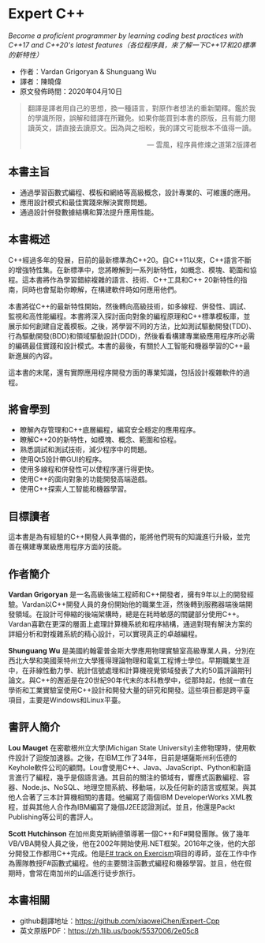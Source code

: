 # Expert C++
*Become a proficient programmer by learning coding best practices with C++17 and C++20's latest features（各位程序員，來了解一下C++17和20標準的新特性）*

* 作者：Vardan Grigoryan & Shunguang Wu
* 譯者：陳曉偉
* 原文發佈時間：2020年04月10日

> 翻譯是譯者用自己的思想，換一種語言，對原作者想法的重新闡釋。鑑於我的學識所限，誤解和錯譯在所難免。如果你能買到本書的原版，且有能力閱讀英文，請直接去讀原文。因為與之相較，我的譯文可能根本不值得一讀。
>
> <p align="right"> — 雲風，程序員修煉之道第2版譯者</p>

## 本書主旨

- 通過學習函數式編程、模板和網絡等高級概念，設計專業的、可維護的應用。
- 應用設計模式和最佳實踐來解決實際問題。
- 通過設計併發數據結構和算法提升應用性能。

## 本書概述

C++經過多年的發展，目前的最新標準為C++20。自C++11以來，C++語言不斷的增強特性集。在新標準中，您將瞭解到一系列新特性，如概念、模塊、範圍和協程。這本書將作為學習錯綜複雜的語言、技術、C++工具和C++ 20新特性的指南，同時也會幫助你瞭解，在構建軟件時如何應用他們。

本書將從C++的最新特性開始，然後轉向高級技術，如多線程、併發性、調試、監視和高性能編程。本書將深入探討面向對象的編程原理和C++標準模板庫，並展示如何創建自定義模板。之後，將學習不同的方法，比如測試驅動開發(TDD)、行為驅動開發(BDD)和領域驅動設計(DDD)，然後看看構建專業級應用程序所必需的編碼最佳實踐和設計模式。本書的最後，有關於人工智能和機器學習的C++最新進展的內容。

這本書的末尾，還有實際應用程序開發方面的專業知識，包括設計複雜軟件的過程。

## 將會學到

- 瞭解內存管理和C++底層編程，編寫安全穩定的應用程序。
- 瞭解C++20的新特性，如模塊、概念、範圍和協程。
- 熟悉調試和測試技術，減少程序中的問題。
- 使用Qt5設計帶GUI的程序。
- 使用多線程和併發性可以使程序運行得更快。
- 使用C++的面向對象的功能開發高端遊戲。
- 使用C++探索人工智能和機器學習。

## 目標讀者

這本書是為有經驗的C++開發人員準備的，能將他們現有的知識進行升級，並完善在構建專業級應用程序方面的技能。

## 作者簡介

**Vardan Grigoryan** 是一名高級後端工程師和C++開發者，擁有9年以上的開發經驗。Vardan以C++開發人員的身份開始他的職業生涯，然後轉到服務器端後端開發領域。在設計可伸縮的後端架構時，總是在耗時敏感的關鍵部分使用C++。Vardan喜歡在更深的層面上處理計算機系統和程序結構，通過對現有解決方案的詳細分析和對複雜系統的精心設計，可以實現真正的卓越編程。

**Shunguang Wu** 是美國約翰霍普金斯大學應用物理實驗室高級專業人員，分別在西北大學和美國萊特州立大學獲得理論物理和電氣工程博士學位。早期職業生涯中，在非線性動力學、統計信號處理和計算機視覺領域發表了大約50篇評論期刊論文。與C++的邂逅是在20世紀90年代末的本科教學中，從那時起，他就一直在學術和工業實驗室使用C++設計和開發大量的研究和開發。這些項目都是跨平臺項目，主要是Windows和Linux平臺。

## 書評人簡介
**Lou Mauget** 在密歇根州立大學(Michigan State University)主修物理時，使用軟件設計了迴旋加速器。之後，在IBM工作了34年，目前是堪薩斯州利伍德的Keyhole軟件公司的顧問。Lou會使用C++、Java、JavaScript、Python和新語言進行了編程，幾乎是個語言通。其目前的關注的領域有，響應式函數編程、容器、Node.js、NoSQL、地理空間系統、移動端，以及任何新的語言或框架。與其他人合著了三本計算機相關的書籍。他編寫了兩個IBM DeveloperWorks XML教程，並與其他人合作為IBM編寫了幾個J2EE認證測試。並且，他還是Packt Publishing等公司的書評人。

**Scott Hutchinson** 在加州奧克斯納德領導著一個C++和F#開發團隊。做了幾年VB/VBA開發人員之後，他在2002年開始使用.NET框架。2016年之後，他的大部分開發工作都用C++完成。他是[F# track on Exercism](https://github.com/exercism/fsharp)項目的導師，並在工作中作為團隊教授F#函數式編程。他的主要關注函數式編程和機器學習。並且，他在假期時，會常在南加州的山區進行徒步旅行。

## 本書相關

* github翻譯地址：https://github.com/xiaoweiChen/Expert-Cpp
* 英文原版PDF：https://zh.1lib.us/book/5537006/2e05c8